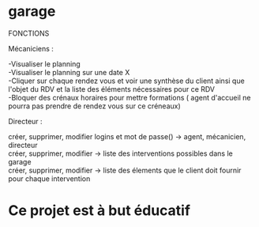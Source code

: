 # garage
FONCTIONS




Mécaniciens : </br>

-Visualiser le planning </br>
-Visualiser le planning sur une date X </br>
-Cliquer sur chaque rendez vous et voir une synthèse du client ainsi que l'objet du RDV et la liste des éléments nécessaires pour ce RDV </br>
-Bloquer des crénaux horaires pour mettre formations ( agent d'accueil ne pourra pas prendre de rendez vous sur ce créneaux) </br>

Directeur : </br>

créer, supprimer, modifier logins et mot de passe() -> agent, mécanicien, directeur </br>
créer, supprimer, modifier -> liste des interventions possibles dans le garage </br>
créer, supprimer, modifier -> liste des élements que le client doit fournir pour chaque intervention

# Ce projet est à but éducatif




